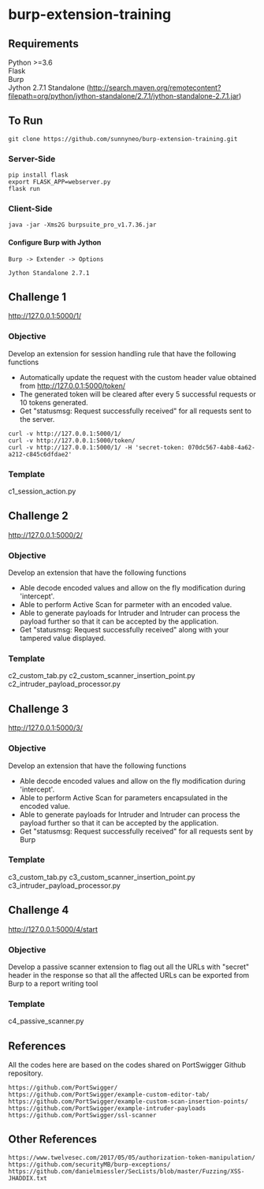 # burp-extension-training

## Requirements
Python >=3.6 <br>
Flask <br>
Burp <br>
Jython 2.7.1 Standalone (http://search.maven.org/remotecontent?filepath=org/python/jython-standalone/2.7.1/jython-standalone-2.7.1.jar)

## To Run
```git clone https://github.com/sunnyneo/burp-extension-training.git```
### Server-Side
```
pip install flask
export FLASK_APP=webserver.py
flask run
```
### Client-Side
```java -jar -Xms2G burpsuite_pro_v1.7.36.jar```

#### Configure Burp with Jython
```
Burp -> Extender -> Options

Jython Standalone 2.7.1
```

## Challenge 1
http://127.0.0.1:5000/1/

### Objective
Develop an extension for session handling rule that have the following functions
* Automatically update the request with the custom header value obtained from http://127.0.0.1:5000/token/
* The generated token will be cleared after every 5 successful requests or 10 tokens generated. 
* Get "statusmsg: Request successfully received" for all requests sent to the server.  

```
curl -v http://127.0.0.1:5000/1/
curl -v http://127.0.0.1:5000/token/
curl -v http://127.0.0.1:5000/1/ -H 'secret-token: 070dc567-4ab8-4a62-a212-c845c6dfdae2'
```

### Template
c1_session_action.py


## Challenge 2
http://127.0.0.1:5000/2/

### Objective
Develop an extension that have the following functions
* Able decode encoded values and allow on the fly modification during 'intercept'.
* Able to perform Active Scan for parmeter with an encoded value.
* Able to generate payloads for Intruder and Intruder can process the payload further so that it can be accepted by the application.
* Get "statusmsg: Request successfully received" along with your tampered value displayed.

### Template
c2_custom_tab.py
c2_custom_scanner_insertion_point.py
c2_intruder_payload_processor.py


## Challenge 3
http://127.0.0.1:5000/3/

### Objective
Develop an extension that have the following functions
* Able decode encoded values and allow on the fly modification during 'intercept'.
* Able to perform Active Scan for parameters encapsulated in the encoded value.
* Able to generate payloads for Intruder and Intruder can process the payload further so that it can be accepted by the application.
* Get "statusmsg: Request successfully received" for all requests sent by Burp

### Template
c3_custom_tab.py
c3_custom_scanner_insertion_point.py
c3_intruder_payload_processor.py


## Challenge 4 
http://127.0.0.1:5000/4/start 

### Objective
Develop a passive scanner extension to flag out all the URLs with "secret" header in the response so that all the affected URLs can be exported from Burp to a report writing tool 

### Template
c4_passive_scanner.py


## References
All the codes here are based on the codes shared on PortSwigger Github repository. 
```
https://github.com/PortSwigger/
https://github.com/PortSwigger/example-custom-editor-tab/
https://github.com/PortSwigger/example-custom-scan-insertion-points/
https://github.com/PortSwigger/example-intruder-payloads
https://github.com/PortSwigger/ssl-scanner
```

## Other References
```
https://www.twelvesec.com/2017/05/05/authorization-token-manipulation/
https://github.com/securityMB/burp-exceptions/
https://github.com/danielmiessler/SecLists/blob/master/Fuzzing/XSS-JHADDIX.txt
```